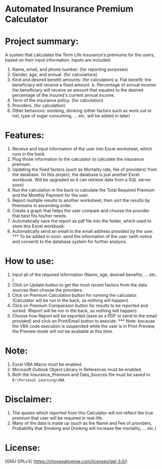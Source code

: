# Automated Insurance Premium Calculator

# Project summary:
A system that calculates the Term Life Insurance's premiums for the users, based on their input information.
Inputs are included:
  1. Name, email, and phone number. (for reporting purposes)
  2. Gender, age, and annual.  (for calculations)
  3. Kind and desired benefit amounts: (for calculation)
    a. Flat benefit: the beneficiary will receive a fixed amount.
    b. Percentage of annual income: the beneficiary will receive an amount that equates to the desired percentage of the insured's current annual income.
  4. Term of the insurance policy. (for calculation)
  5. Providers. (for calculation)
  6. Other behaviors: smoking, drinking (other factors such as work out or not, type of sugar consuming, ... etc. will be added in later)

# Features:
  1. Receive and input information of the user into Excel worksheet, which runs in the back.
  2. Plug those information to the calculator to calculate the insurance premium.
  3. Updating the fixed factors (such as Mortality rate, fee of providers) from the database. (In this project, the database is just another Excel workbook. Will be upgraded so it can retrieve data from a SQL server soon)
  4. Run the calculation in the back to calculate the Total Required Premium and the Monthly Payment for the user.
  5. Report multiple results to another worksheet, then sort the results by Premiums in ascending order.
  6. Create a graph that helps the user compare and choose the provider that best fits his/her needs.
  7. Automatically save the report as pdf file into the folder, which used to store this Excel workbook.
  8. Automatically send an email to the email address provided by the user.
  *** To be added in soon: send the information of the user (with notice and consent) to the database system for further analysis.

# How to use:
  1. Input all of the required information (Name, age, desired benefits, ... etc. )
  2. Click on Update button to get the most recent factors from the data sources then choose the providers.
  3. Click on Premium Calculation button for running the calculator. (Calculator will be run in the back, so nothing will happen)
  4. Click on Premium Comparision button for results to be reported and sorted. (Report will be run in the back, so nothing will happen)
  5. Choose how Report will be exported (save as a PDF or send to the email provided) and click on Print/Email button to execute.
  *** Note: because the VBA code execution is suspended while the user is in Print Preview, the Preview mode will not be available at this time.
  
# Note:
  1. Excel VBA Macro must be enabled.
  2. Microsoft Outlook Object Library in References must be enabled.
  3. Both the Insurance_Premium and Data_Sources file must be saved in: ```D:\Personal Learning\VBA ```

# Disclaimer:
  1. The quotes which reported from this Calculator will not reflect the true premium that user will be required in real-life.
  2. Many of the data is made up (such as the Name and Fee of providers, Probability that Smoking and Drinking will increase the mortality, ... etc.)

# License:
[GNU GPLv3] (https://choosealicense.com/licenses/gpl-3.0/)
